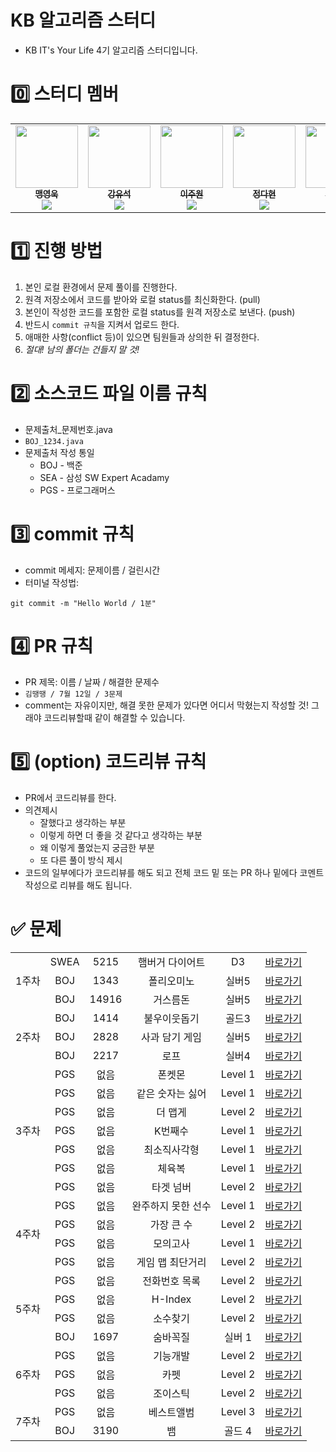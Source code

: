 # KB 알고리즘 스터디
* KB IT's Your Life 4기 알고리즘 스터디입니다.

# 0️⃣ 스터디 멤버
<table>
    <tr>
        <td align="center">
	    <a href="https://github.com/0woogie">
	    	<img src="https://avatars.githubusercontent.com/u/80441481?v=4?s=100" width="100px;" alt=""/>
	    	<br/>
	    	<sub>
	    	<b>맹영욱</b>
	    	<br/>
	    	<img src="https://us-central1-progress-markdown.cloudfunctions.net/progress/100"/>
	        </sub>
	    </a>
	    <br />
	</td>
        <td align="center">
	    <a href="https://github.com/kangyuseok">
	    	<img src="https://avatars.githubusercontent.com/u/111121447?v=4?s=100" width="100px;" alt=""/>
	    	<br/>
	    	<sub>
	    	<b>강유석</b>
	    	<br/>
	    	<img src="https://us-central1-progress-markdown.cloudfunctions.net/progress/100"/>
	        </sub>
	    </a>
	    <br />
	</td>
        <td align="center">
	    <a href="https://github.com/2oo1s">
	    	<img src="https://avatars.githubusercontent.com/u/90839206?v=4?s=100" width="100px;" alt=""/>
	    	<br/>
	    	<sub>
	    	<b>이주원</b>
	    	<br/>
	    	<img src="https://us-central1-progress-markdown.cloudfunctions.net/progress/100"/>
	        </sub>
	    </a>
	    <br />
	</td>
	<td align="center">
	    <a href="https://github.com/dahyeon730">
	    	<img src="https://avatars.githubusercontent.com/u/139327486?v=4?s=100" width="100px;" alt=""/>
	    	<br/>
	    	<sub>
	    	<b>정다현</b>
	    	<br/>
	    	<img src="https://us-central1-progress-markdown.cloudfunctions.net/progress/100"/>
	        </sub>
	    </a>
	    <br />
	</td>
	<td align="center">
	    <a href="https://github.com/Austin-Choi">
	    	<img src="https://avatars.githubusercontent.com/u/33799946?v=4?s=100" width="100px;" alt=""/>
	    	<br/>
	    	<sub>
	    	<b>최윤서</b>
	    	<br/>
	    	<img src="https://us-central1-progress-markdown.cloudfunctions.net/progress/100"/>
	        </sub>
	    </a>
	    <br />
	</td>
    </tr>
</table>


# 1️⃣ 진행 방법
1. 본인 로컬 환경에서 문제 풀이를 진행한다.
2. 원격 저장소에서 코드를 받아와 로컬 status를 최신화한다. (pull)
3. 본인이 작성한 코드를 포함한 로컬 status를 원격 저장소로 보낸다. (push)
4. 반드시 `commit 규칙`을 지켜서 업로드 한다.
5. 애매한 사항(conflict 등)이 있으면 팀원들과 상의한 뒤 결정한다. 
6. *절대! 남의 폴더는 건들지 말 것!*


# 2️⃣ 소스코드 파일 이름 규칙
* 문제출처_문제번호.java
* `BOJ_1234.java`
* 문제출처 작성 통일
	* BOJ - 백준
	* SEA - 삼성 SW Expert Acadamy
	* PGS - 프로그래머스


# 3️⃣ commit 규칙
* commit 메세지: 문제이름 / 걸린시간
* 터미널 작성법:
```
git commit -m "Hello World / 1분"
```


# 4️⃣ PR 규칙
* PR 제목: 이름 / 날짜 / 해결한 문제수
* `김땡땡 / 7월 12일 / 3문제`
* comment는 자유이지만, 해결 못한 문제가 있다면 어디서 막혔는지 작성할 것! 그래야 코드리뷰할때 같이 해결할 수 있습니다.


# 5️⃣ (option) 코드리뷰 규칙
* PR에서 코드리뷰를 한다.
* 의견제시
	* 잘했다고 생각하는 부분
	* 이렇게 하면 더 좋을 것 같다고 생각하는 부분
	* 왜 이렇게 풀었는지 궁금한 부분
	* 또 다른 풀이 방식 제시
* 코드의 일부에다가 코드리뷰를 해도 되고 전체 코드 밑 또는 PR 하나 밑에다 코멘트 작성으로 리뷰를 해도 됩니다.

# ✅ 문제
<table>
    <!-- 23.07.10 문제 -->
    <tr style="text-align: center">
        <td rowspan="3">1주차</td>
        <td>SWEA</td><td>5215</td><td>햄버거 다이어트</td><td>D3</td>
        <td><a href="https://swexpertacademy.com/main/code/problem/problemDetail.do?contestProbId=AWT-lPB6dHUDFAVT&categoryId=AWT-lPB6dHUDFAVT&categoryType=CODE&problemTitle=%ED%96%84%EB%B2%84%EA%B1%B0&orderBy=FIRST_REG_DATETIME&selectCodeLang=ALL&select-1=&pageSize=10&pageIndex=1">바로가기</a></td>
    </tr>
<!--     <tr style="text-align: center">
        <td rowspan="3">1주차</td>
        <td>BOJ</td><td>13460</td><td>구슬 탈출 2</td><td>골드1</td>
        <td><a href="https://www.acmicpc.net/problem/13460">바로가기</a></td>
    </tr> -->
    <tr style="text-align: center">
        <td>BOJ</td><td>1343</td><td>폴리오미노</td><td>실버5</td>
        <td><a href="https://www.acmicpc.net/problem/1343">바로가기</a></td>
    </tr>
    <tr style="text-align: center">
        <td>BOJ</td><td>14916</td><td>거스름돈</td><td>실버5</td>
        <td><a href="https://www.acmicpc.net/problem/14916">바로가기</a></td>
    </tr>
    <!-- 23.07.17 문제 -->
    <tr style="text-align: center">
	<td rowspan="3">2주차</td>
        <td>BOJ</td><td>1414</td><td>불우이웃돕기</td><td>골드3</td>
        <td><a href="https://www.acmicpc.net/problem/1414">바로가기</a></td>
    </tr>
    <tr style="text-align: center">
        <td>BOJ</td><td>2828</td><td>사과 담기 게임</td><td>실버5</td>
        <td><a href="https://www.acmicpc.net/problem/2828">바로가기</a></td>
    </tr>
    <tr style="text-align: center">
        <td>BOJ</td><td>2217</td><td>로프</td><td>실버4</td>
        <td><a href="https://www.acmicpc.net/problem/2217">바로가기</a></td>
    </tr>
    <!-- 23.07.27 문제 -->	
    <tr style="text-align: center">
	<td rowspan="7">3주차</td>
        <td>PGS</td><td>없음</td><td>폰켓몬</td><td>Level 1</td>
        <td><a href="https://school.programmers.co.kr/learn/courses/30/lessons/1845">바로가기</a></td>
    </tr>
    <tr style="text-align: center">
        <td>PGS</td><td>없음</td><td>같은 숫자는 싫어</td><td>Level 1</td>
        <td><a href="https://school.programmers.co.kr/learn/courses/30/lessons/12906">바로가기</a></td>
    </tr>
    <tr style="text-align: center">
        <td>PGS</td><td>없음</td><td>더 맵게</td><td>Level 2</td>
        <td><a href="https://school.programmers.co.kr/learn/courses/30/lessons/42626">바로가기</a></td>
    </tr>
     <tr style="text-align: center">
        <td>PGS</td><td>없음</td><td>K번째수</td><td>Level 1</td>
        <td><a href="https://school.programmers.co.kr/learn/courses/30/lessons/42748">바로가기</a></td>
    </tr>
    <tr style="text-align: center">
        <td>PGS</td><td>없음</td><td>최소직사각형</td><td>Level 1</td>
        <td><a href="https://school.programmers.co.kr/learn/courses/30/lessons/86491">바로가기</a></td>
    </tr>
    <tr style="text-align: center">
        <td>PGS</td><td>없음</td><td>체육복</td><td>Level 1</td>
        <td><a href="https://school.programmers.co.kr/learn/courses/30/lessons/42862">바로가기</a></td>
    </tr>
    <tr style="text-align: center">
        <td>PGS</td><td>없음</td><td>타겟 넘버</td><td>Level 2</td>
        <td><a href="https://school.programmers.co.kr/learn/courses/30/lessons/43165">바로가기</a></td>
    </tr>
     <!-- 23.08.02 문제 -->	
    <tr style="text-align: center">
	<td rowspan="4">4주차</td>
        <td>PGS</td><td>없음</td><td>완주하지 못한 선수</td><td>Level 1</td>
        <td><a href="https://school.programmers.co.kr/learn/courses/30/lessons/42576?language=java">바로가기</a></td>
    </tr>
    <tr style="text-align: center">
        <td>PGS</td><td>없음</td><td>가장 큰 수</td><td>Level 2</td>
        <td><a href="https://school.programmers.co.kr/learn/courses/30/lessons/42746?language=java">바로가기</a></td>
    </tr>
    <tr style="text-align: center">
        <td>PGS</td><td>없음</td><td>모의고사</td><td>Level 1</td>
        <td><a href="https://school.programmers.co.kr/learn/courses/30/lessons/42840?language=java">바로가기</a></td>
    </tr>
    <tr style="text-align: center">
        <td>PGS</td><td>없음</td><td>게임 맵 최단거리</td><td>Level 2</td>
        <td><a href="https://school.programmers.co.kr/learn/courses/30/lessons/1844?language=java">바로가기</a></td>
    </tr>
    <!-- 23.08.07 문제 -->	
    <tr style="text-align: center">
	<td rowspan="4">5주차</td>
        <td>PGS</td><td>없음</td><td>전화번호 목록</td><td>Level 2</td>
        <td><a href="https://school.programmers.co.kr/learn/courses/30/lessons/42577?language=java">바로가기</a></td>
    </tr>
    <tr style="text-align: center">
        <td>PGS</td><td>없음</td><td>H-Index</td><td>Level 2</td>
        <td><a href="https://school.programmers.co.kr/learn/courses/30/lessons/42747?language=java">바로가기</a></td>
    </tr>
    <tr style="text-align: center">
        <td>PGS</td><td>없음</td><td>소수찾기</td><td>Level 2</td>
        <td><a href="https://school.programmers.co.kr/learn/courses/30/lessons/42839?language=java">바로가기</a></td>
    </tr>
    <tr style="text-align: center">
        <td>BOJ</td><td>1697</td><td>숨바꼭질</td><td>실버 1</td>
        <td><a href="https://www.acmicpc.net/problem/1697">바로가기</a></td>
    </tr>
    <!-- 23.08.16 문제 -->
    <tr style="text-align: center">
        <td rowspan="3">6주차</td>
        <td>PGS</td><td>없음</td><td>기능개발</td><td>Level 2</td>
        <td><a href="https://school.programmers.co.kr/learn/courses/30/lessons/42586?language=java">바로가기</a></td>
    </tr>
    <tr style="text-align: center">
        <td>PGS</td><td>없음</td><td>카펫</td><td>Level 2</td>
        <td><a href="https://school.programmers.co.kr/learn/courses/30/lessons/42842?language=java">바로가기</a></td>
    </tr>
	<tr style="text-align: center">
        <td>PGS</td><td>없음</td><td>조이스틱</td><td>Level 2</td>
        <td><a href="https://school.programmers.co.kr/learn/courses/30/lessons/42860?language=java">바로가기</a></td>
    </tr>
	<!-- 23.08.24 문제 -->
    <tr style="text-align: center">
	    <tr style="text-align: center">
        <td rowspan="3">7주차</td>
        <td>PGS</td><td>없음</td><td>베스트앨범</td><td>Level 3</td>
        <td><a href="https://school.programmers.co.kr/learn/courses/30/lessons/42579?language=java">바로가기</a></td>
    </tr>
    <tr style="text-align: center">
        <td>BOJ</td><td>3190</td><td>뱀</td><td>골드 4</td>
        <td><a href="https://www.acmicpc.net/problem/3190">바로가기</a></td>
    </tr>
</table>
